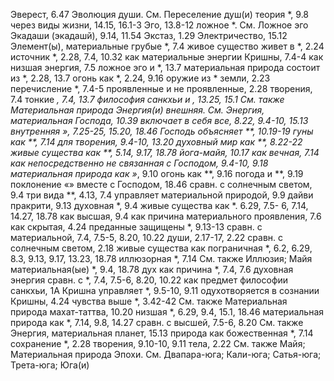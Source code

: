 Эверест, 6.47 
Эволюция
	души.
		См. Переселение душ(и)
	теория *, 9.8
	через виды жизни, 14.15, 16.1-3 
Эго, 13.8-12
	ложное *.
	См. Ложное эго 
Экадаши (экадашй), 9.14, 11.54 
Экстаз, 1.29 
Электричество, 15.12 
Элемент(ы), материальные 
	грубые *, 7.4
	живое существо живет в *, 2.24 
	источник *, 2.28, 7.4, 10.32 
	как материальные энергии Кришны, 7.4-4
	как низшая энергия, 7.5 
	ложное эго и *, 13.7 
	материальная природа состоит из *, 2.28, 13.7 
	огонь как *, 2.24, 9.16 
	оружие из * земли, 2.23 
	перечисление *, 7.4-5 
	проявленные и не проявленные, 2.28
	творения, 7.4 
	тонкие *, 7.4, 13.7 
	философия санкхьи и *, 13.25, 15.1 
	См. также Материальная природа
Энергия(и)
	внешняя.
		См. Энергия, материальная 
	Господа, 10.39
		включает в себя все, 8.22, 9.4-10, 15.13
		внутренняя »*, 7.25-25, 15.20, 18.46
		Господь объясняет **, 10.19-19 
		гуны как **, 7.14 
		для творения, 9.4-10, 13.20 
		духовный мир как **, 8.22-22
		живые существа как **, 5.14, 9.17, 18.78
		йога-майя, 10.17 
		как вечная, 7.14
		как непосредственно не связанная с Господом, 9.4-10, 9.18 
		материальная природа как »*, 9.10 
		огонь как **, 9.16 
		погода и **, 9.19 
		поклонение «» вместе с Господом, 18.46
		сравн. с солнечным светом, 9.4 
		три вида **, 4.13, 7.4 
		управляет материальной природой, 9.9
	дайви пракрити, 9.13 
	духовная *, 9.4
		живые существа как *. 6.29, 7.5- 6, 7.14, 14.27, 18.78 
		как высшая, 9.4
		как причина материального проявления, 7.6 
		как скрытая, 4.24 
		преданные защищены *, 9.13-13 
		сравн. с материальной, 7.4, 7.5-5, 8.20, 10.22 
	души, 2.17-17, 2.22
		сравн. с солнечным светом, 2.18 
	живые существа как пограничная *, 6.2, 6.29, 8.3, 9.13, 9.17, 13.23, 18.78 
	иллюзорная *, 7.14
		См. также Иллюзия; Майя
	материальная(ые) *, 9.4, 18.78 
		дух как причина *, 7.4, 7.6 
		духовная энергия сравн.
		с *, 7.4, 7.5-6, 8.20, 10.22 
		как предмет философии санкхьи, 1А
		Кришна управляет *, 9.5-10, 9.11
		одухотворяется в сознании Кришны, 4.24
		чувства выше *, 3.42-42 
		См. также Материальная природа
	махат-таттва, 10.20 
	низшая *, 6.29, 9.4, 15.1, 18.46
		материальная природа как *, 7.14, 9.8, 14.27 
		сравн. с высшей, 7.5-6, 8.20 
		См. также Энергия, материальная
	планет, 15.13
	природа как божественная *, 7.14 
	сохранение *, 2.28 
	творения, 9.10-10, 9.11 
	тела, 2.22
	См. также Майя; Материальная природа
Эпохи.
	См. Двапара-юга; Кали-юга; Сатья-юга; Трета-юга; Юга(и)